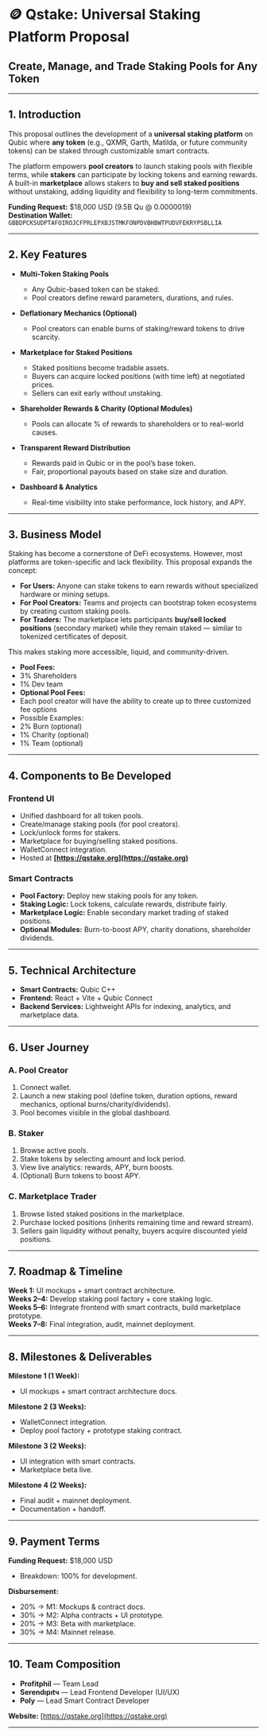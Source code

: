 # 🪙 Qstake: Universal Staking Platform Proposal  
## Create, Manage, and Trade Staking Pools for Any Token  

---

## 1. Introduction  

This proposal outlines the development of a **universal staking platform** on Qubic where **any token** (e.g., QXMR, Garth, Matilda, or future community tokens) can be staked through customizable smart contracts.  

The platform empowers **pool creators** to launch staking pools with flexible terms, while **stakers** can participate by locking tokens and earning rewards. A built-in **marketplace** allows stakers to **buy and sell staked positions** without unstaking, adding liquidity and flexibility to long-term commitments.  

**Funding Request:** $18,000 USD (9.5B Qu @ 0.0000019)  
**Destination Wallet:** `GBBDPCKSUDPTAFOIROJCFPRLEPXBJSTMKFONPDVBHBWTPUDVFEKRYPSBLLIA`  

---

## 2. Key Features  

- **Multi-Token Staking Pools**  
  - Any Qubic-based token can be staked.  
  - Pool creators define reward parameters, durations, and rules.  

- **Deflationary Mechanics (Optional)**  
  - Pool creators can enable burns of staking/reward tokens to drive scarcity.  

- **Marketplace for Staked Positions**  
  - Staked positions become tradable assets.  
  - Buyers can acquire locked positions (with time left) at negotiated prices.  
  - Sellers can exit early without unstaking.  

- **Shareholder Rewards & Charity (Optional Modules)**  
  - Pools can allocate % of rewards to shareholders or to real-world causes.  

- **Transparent Reward Distribution**  
  - Rewards paid in Qubic or in the pool’s base token.  
  - Fair, proportional payouts based on stake size and duration.  

- **Dashboard & Analytics**  
  - Real-time visibility into stake performance, lock history, and APY.  

---

## 3. Business Model  

Staking has become a cornerstone of DeFi ecosystems. However, most platforms are token-specific and lack flexibility. This proposal expands the concept:  

- **For Users:** Anyone can stake tokens to earn rewards without specialized hardware or mining setups.  
- **For Pool Creators:** Teams and projects can bootstrap token ecosystems by creating custom staking pools.  
- **For Traders:** The marketplace lets participants **buy/sell locked positions** (secondary market) while they remain staked — similar to tokenized certificates of deposit.  

This makes staking more accessible, liquid, and community-driven.  

- **Pool Fees:** 
- 3% Shareholders
- 1% Dev team
- **Optional Pool Fees:** 
- Each pool creator will have the ability to create up to three customized fee options
- Possible Examples:
- 2% Burn (optional)
- 1% Charity (optional)
- 1% Team (optional)
---

## 4. Components to Be Developed  

### Frontend UI  
- Unified dashboard for all token pools.  
- Create/manage staking pools (for pool creators).  
- Lock/unlock forms for stakers.  
- Marketplace for buying/selling staked positions.  
- WalletConnect integration.  
- Hosted at **[https://qstake.org](https://qstake.org)**

### Smart Contracts  
- **Pool Factory:** Deploy new staking pools for any token.  
- **Staking Logic:** Lock tokens, calculate rewards, distribute fairly.  
- **Marketplace Logic:** Enable secondary market trading of staked positions.  
- **Optional Modules:** Burn-to-boost APY, charity donations, shareholder dividends.  

---

## 5. Technical Architecture  

- **Smart Contracts:** Qubic C++  
- **Frontend:** React + Vite + Qubic Connect  
- **Backend Services:** Lightweight APIs for indexing, analytics, and marketplace data.  

---

## 6. User Journey  

### A. Pool Creator  
1. Connect wallet.  
2. Launch a new staking pool (define token, duration options, reward mechanics, optional burns/charity/dividends).  
3. Pool becomes visible in the global dashboard.  

### B. Staker  
1. Browse active pools.  
2. Stake tokens by selecting amount and lock period.  
3. View live analytics: rewards, APY, burn boosts.  
4. (Optional) Burn tokens to boost APY.  

### C. Marketplace Trader  
1. Browse listed staked positions in the marketplace.  
2. Purchase locked positions (inherits remaining time and reward stream).  
3. Sellers gain liquidity without penalty, buyers acquire discounted yield positions.  

---

## 7. Roadmap & Timeline  

**Week 1:** UI mockups + smart contract architecture.  
**Weeks 2–4:** Develop staking pool factory + core staking logic.  
**Weeks 5–6:** Integrate frontend with smart contracts, build marketplace prototype.  
**Weeks 7–8:** Final integration, audit, mainnet deployment.  

---

## 8. Milestones & Deliverables  

**Milestone 1 (1 Week):**  
- UI mockups + smart contract architecture docs.  

**Milestone 2 (3 Weeks):**  
- WalletConnect integration.  
- Deploy pool factory + prototype staking contract.  

**Milestone 3 (2 Weeks):**  
- UI integration with smart contracts.  
- Marketplace beta live.  

**Milestone 4 (2 Weeks):**  
- Final audit + mainnet deployment.  
- Documentation + handoff.  

---

## 9. Payment Terms  

**Funding Request:** $18,000 USD  
- Breakdown: 100% for development.  

**Disbursement:**  
- 20% → M1: Mockups & contract docs.  
- 30% → M2: Alpha contracts + UI prototype.  
- 20% → M3: Beta with marketplace.  
- 30% → M4: Mainnet release.  

---

## 10. Team Composition  

- **Profitphil** — Team Lead  
- **Serendıpıtч** — Lead Frontend Developer (UI/UX)  
- **Poly** — Lead Smart Contract Developer  

**Website:** [https://qstake.org](https://qstake.org)  

---
